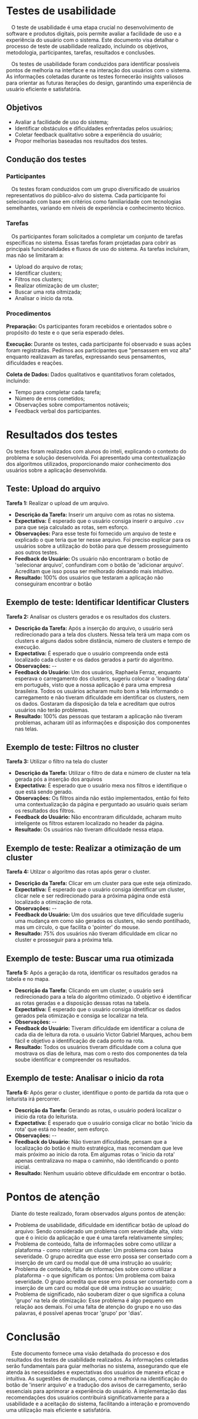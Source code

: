 # Testes de usabilidade
&emsp;O teste de usabilidade é uma etapa crucial no desenvolvimento de software e produtos digitais, pois permite avaliar a facilidade de uso e a experiência do usuário com o sistema. Este documento visa detalhar o processo de teste de usabilidade realizado, incluindo os objetivos, metodologia, participantes, tarefas, resultados e conclusões.

&emsp;Os testes de usabilidade foram conduzidos para identificar possíveis pontos de melhoria na interface e na interação dos usuários com o sistema. As informações coletadas durante os testes fornecerão insights valiosos para orientar as futuras iterações do design, garantindo uma experiência de usuário eficiente e satisfatória.

## Objetivos
- Avaliar a facilidade de uso do sistema;
- Identificar obstáculos e dificuldades enfrentadas pelos usuários;
- Coletar feedback qualitativo sobre a experiência do usuário;
- Propor melhorias baseadas nos resultados dos testes.

## Condução dos testes
### Participantes
&emsp;Os testes foram conduzidos com um grupo diversificado de usuários representativos do público-alvo do sistema. Cada participante foi selecionado com base em critérios como familiaridade com tecnologias semelhantes, variando em níveis de experiência e conhecimento técnico.

### Tarefas
&emsp;Os participantes foram solicitados a completar um conjunto de tarefas específicas no sistema. Essas tarefas foram projetadas para cobrir as principais funcionalidades e fluxos de uso do sistema. As tarefas incluíram, mas não se limitaram a:

- Upload do arquivo de rotas;
- Identificar clusters;
- Filtros nos clusters;
- Realizar otimização de um cluster;
- Buscar uma rota oitmizada;
- Analisar o inicio da rota.

### Procedimentos
**Preparação:** Os participantes foram recebidos e orientados sobre o propósito do teste e o que seria esperado deles. 

**Execução:** Durante os testes, cada participante foi observado e suas ações foram registradas. Pedimos aos participantes que "pensassem em voz alta" enquanto realizavam as tarefas, expressando seus pensamentos, dificuldades e reações.

**Coleta de Dados:** Dados qualitativos e quantitativos foram coletados, incluindo:
- Tempo para completar cada tarefa;
- Número de erros cometidos;
- Observações sobre comportamentos notáveis;
- Feedback verbal dos participantes.


# Resultados dos testes
Os testes foram realizados com alunos do inteli, explicando o contexto do problema e solução desenvolvida. Foi apresentado uma contextualização dos algoritmos utilizados, proporcionando maior conhecimento dos usuários sobre a aplicação desenvolvida.

## Teste: Upload do arquivo
**Tarefa 1:** Realizar o upload de um arquivo.
- **Descrição da Tarefa:** Inserir um arquivo com as rotas no sistema.
- **Expectativa:** É esperado que o usuário consiga inserir o arquivo `.csv` para que seja calculado as rotas, sem esforço.
- **Observações:** Para esse teste foi fornecido um arquivo de teste e explicado o que teria que ter nesse arquivo. Foi preciso explicar para os usuários sobre a utilização do botão para que dessem prosseguimento aos outros testes.
- **Feedback do Usuário:** Os usuário não encontraram o botão de 'selecionar arquivo', confundiram com o botão de 'adicionar arquivo'. Acreditam que isso possa ser melhorado deixando mais intuitivo.
- **Resultado:**  100% dos usuários que testaram a aplicação não conseguiram encontrar o botão

## Exemplo de teste: Identificar Identificar Clusters
**Tarefa 2:** Analisar os clusters gerados e os resultados dos clusters.
- **Descrição da Tarefa:** Após a inserção do arquivo, o usuário será redirecionado para a tela dos clusters. Nessa tela terá um mapa com os clusters e alguns dados sobre distância, número de clusters e tempo de execução.
- **Expectativa:** É esperado que o usuário compreenda onde está localizado cada cluster e os dados gerados a partir do algoritmo.
- **Observações:** --
- **Feedback do Usuário:** Um dos usuários, Raphaela Ferraz, enquanto esperava o carregamento dos clusters, sugeriu colocar o 'loading data' em português, visto que a nossa aplicação é para uma empresa brasileira. Todos os usuários acharam muito bom a tela informando o carregamento e não tiveram dificuldade em identificar os clusters, nem os dados. Gostaram da disposição da tela e acreditam que outros usuários não terão problemas.
- **Resultado:**  100% das pessoas que testaram a aplicação não tiveram problemas, acharam útil as informações e disposição dos componentes nas telas.


## Exemplo de teste: Filtros no cluster
**Tarefa 3:** Utilizar o filtro na tela do cluster
- **Descrição da Tarefa:** Utilizar o filtro de data e número de cluster na tela gerada pós a inserção dos arquivos
- **Expectativa:** É esperado que o usuário mexa nos filtros e identifique o que está sendo gerado.
- **Observações:** Os filtros ainda não estão implementados, então foi feito uma contextualização da página e perguntado ao usuário quais seriam os resultados dos filtros.
- **Feedback do Usuário:** Não encontraram dificuldade, acharam muito inteligente os filtros estarem localizado no header da página. 
- **Resultado:** Os usuários não tiveram dificuldade nessa etapa.


## Exemplo de teste: Realizar a otimização de um cluster
**Tarefa 4:** Utilzar o algoritmo das rotas após gerar o cluster.
- **Descrição da Tarefa:** Clicar em um cluster para que este seja otimizado.
- **Expectativa:** É esperado que o usuário consiga identificar um cluster, clicar nele e ser redirecionado para a próxima página onde está localizado a otimização de rota.
- **Observações:** --
- **Feedback do Usuário:** Um dos usuários que teve dificuldade sugeriu uma mudança em como são gerados os clusters, não sendo pontilhado, mas um círculo, o que facilita o 'pointer' do mouse.
- **Resultado:** 75% dos usuários não tiveram dificuldade em clicar no cluster e prosseguir para a próxima tela. 


## Exemplo de teste: Buscar uma rua otimizada
**Tarefa 5:** Após a geração da rota, identificar os resultados gerados na tabela e no mapa.
- **Descrição da Tarefa:** Clicando em um cluster, o usuário será redirecionado para a tela do algoritmo otimizado. O objetivo é identificar as rotas geradas e a disposição dessas rotas na tabela.
- **Expectativa:** É esperado que o usuário consiga idnetificar os dados gerados pela otimização e consiga se localizar na tela.
- **Observações:** --
- **Feedback do Usuário:** Tiveram dificuldade em identificar a coluna de cada dia de leitura da rota. o usuário Victor Gabriel Marques, achou bem fácil e objetivo a identificação de cada ponto na rota.
- **Resultado:** Todos os usuários tiveram dificuldade com a coluna que mostrava os dias de leitura, mas com o resto dos componentes da tela soube identificar e compreender os resultados.


## Exemplo de teste: Analisar o inicio da rota
**Tarefa 6:** Após gerar o cluster, identifique o ponto de partida da rota que o leiturista irá percorrer.
- **Descrição da Tarefa:** Gerando as rotas, o usuário poderá localizar o inicio da rota do leiturista.
- **Expectativa:** É esperado que o usuário consiga clicar no botão 'inicio da rota' que está no header, sem esforço.
- **Observações:** --
- **Feedback do Usuário:** Não tiveram dificuldade, pensam que a localização do botão é muito estratégica, mas recomendam que leve mais próximo ao inicio da rota. Em algumas rotas o 'inicio da rota' apenas centralizava no mapa o caminho, não identificando o ponto inicial.
- **Resultado:** Nenhum usuário obteve dificuldade em encontrar o botão.

# Pontos de atenção
&emsp;Diante do teste realizado, foram observados alguns pontos de atenção:
- Problema de usabilidade, dificuldade em identificar botão de upload do arquivo: Sendo considerado um problema com severidade alta, visto que é o inicio da aplicação e que é uma tarefa relativamente simples;
- Problema de conteúdo, falta de informações sobre como utilizar a plataforma - como roteirizar um cluster: Um problema com baixa severidade. O grupo acredita que esse erro possa ser consertado com a inserção de um card ou modal que dê uma instrução ao usuário;
- Problema de conteúdo, falta de informações sobre como utilizar a plataforma - o que significam os pontos: Um problema com baixa severidade. O grupo acredita que esse erro possa ser consertado com a inserção de um card ou modal que dê uma instrução ao usuário;
- Problema de significado, não souberam dizer o que significa a coluna 'grupo' na tela de otimização: Esse problema é algo pequeno em relação aos demais. Foi uma falta de atenção do grupo e no uso das palavras, é possível apenas trocar 'grupo' por 'dias'.

# Conclusão
&emsp;Este documento fornece uma visão detalhada do processo e dos resultados dos testes de usabilidade realizados. As informações coletadas serão fundamentais para guiar melhorias no sistema, assegurando que ele atenda às necessidades e expectativas dos usuários de maneira eficaz e intuitiva. As sugestões de mudanças, como a melhoria na identificação do botão de 'inserir arquivo' e a tradução dos avisos de carregamento, serão essenciais para aprimorar a experiência do usuário. A implementação das recomendações dos usuários contribuirá significativamente para a usabilidade e a aceitação do sistema, facilitando a interação e promovendo uma utilização mais eficiente e satisfatória.